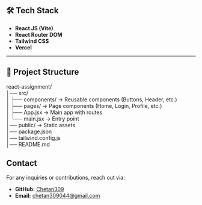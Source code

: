 
## 🛠️ Tech Stack
- **React JS (Vite)**
- **React Router DOM**
- **Tailwind CSS** 
- **Vercel** 

---

## 📂 Project Structure

react-assignment/  
│── src/  
│   ├── components/    → Reusable components (Buttons, Header, etc.)  
│   ├── pages/         → Page components (Home, Login, Profile, etc.)  
│   ├── App.jsx        → Main app with routes  
│   └── main.jsx       → Entry point  
│── public/            → Static assets  
│── package.json  
│── tailwind.config.js  
│── README.md  

## Contact

For any inquiries or contributions, reach out via:

- **GitHub:** [Chetan309](https://github.com/Chetan309)
- **Email:** [chetan309044@gmail.com](mailto:chetan309044@gmail.com)